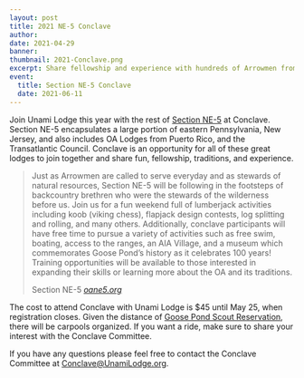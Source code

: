 ```yaml
---
layout: post
title: 2021 NE-5 Conclave
author:
date: 2021-04-29
banner:
thumbnail: 2021-Conclave.png
excerpt: Share fellowship and experience with hundreds of Arrowmen from all over our section (including Europe and Puerto Rico).
event:
  title: Section NE-5 Conclave
  date: 2021-06-11
---
```


Join Unami Lodge this year with the rest of [Section NE-5](http://oane5.org) at Conclave. Section NE-5 encapsulates a large portion of eastern Pennsylvania, New Jersey, and also includes OA Lodges from Puerto Rico, and the Transatlantic Council. Conclave is an opportunity for all of these great lodges to join together and share fun, fellowship, traditions, and experience.

<blockquote>

Just as Arrowmen are called to serve everyday and as stewards of natural resources, Section NE-5 will be following in the footsteps of backcountry brethren who were the stewards of the wilderness before us. Join us for a fun weekend full of lumberjack activities including koob (viking chess), flapjack design contests, log splitting and rolling, and many others. Additionally, conclave participants will have free time to pursue a variety of activities such as free swim, boating, access to the ranges, an AIA Village, and a museum which commemorates Goose Pond’s history as it celebrates 100 years! Training opportunities will be available to those interested in expanding their skills or learning more about the OA and its traditions.

<footer class="blockquote-footer">Section NE-5 <cite title="oane5.org"><a href="http://oane5.org" target="_blank">oane5.org</a></cite></footer>

</blockquote>

The cost to attend Conclave with Unami Lodge is $45 until May 25, when registration closes. Given the distance of [Goose Pond Scout Reservation](https://www.google.com/maps/place/Goose+Pond+Scout+Reservation/@41.404131,-75.276116,17z/data=!3m1!4b1!4m5!3m4!1s0x89c4b9a06308c7f7:0x881ed9ffccee371!8m2!3d41.404127!4d-75.273922), there will be carpools organized. If you want a ride, make sure to share your interest with the Conclave Committee.

If you have any questions please feel free to contact the Conclave Committee at [Conclave@UnamiLodge.org](/contact?recipient=conclave).
